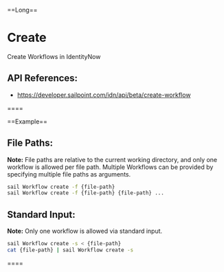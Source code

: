 ==Long==
# Create
Create Workflows in IdentityNow

## API References:
 - https://developer.sailpoint.com/idn/api/beta/create-workflow

====

==Example==
## File Paths:
**Note:** File paths are relative to the current working directory, and only one workflow is allowed per file path. Multiple Workflows can be provided by specifying multiple file paths as arguments.

```bash
sail Workflow create -f {file-path}  
sail Workflow create -f {file-path} {file-path} ...
```

## Standard Input:
**Note:** Only one workflow is allowed via standard input.

```bash
sail Workflow create -s < {file-path}  
cat {file-path} | sail Workflow create -s
```
====